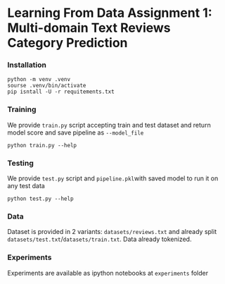 # Learning From Data Assignment 1: Multi-domain Text Reviews Category Prediction


### Installation 

```shell
python -m venv .venv
sourse .venv/bin/activate
pip isntall -U -r requitements.txt
```

### Training

We provide `train.py` script accepting train and test dataset and return model score and save pipeline as `--model_file`
```shell
python train.py --help
```

### Testing 

We provide `test.py` script and `pipeline.pkl`with saved model to run it on any test data
```shell
python test.py --help
```


### Data

Dataset is provided in 2 variants: `datasets/reviews.txt` and already split `datasets/test.txt`/`datasets/train.txt`. Data already tokenized.


### Experiments 

Experiments are available as ipython notebooks at `experiments` folder 
